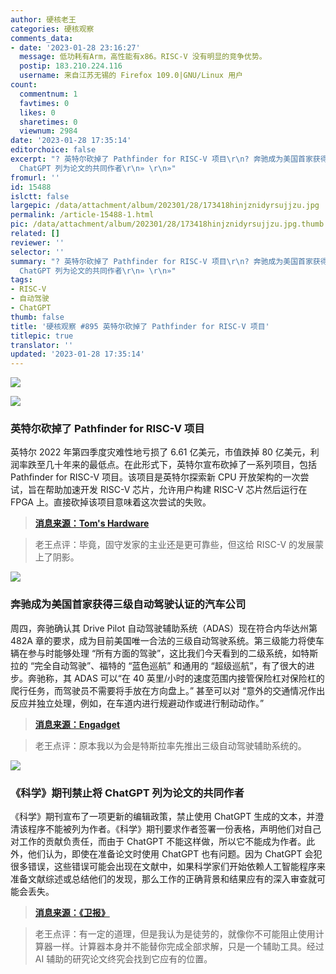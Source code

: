 ```yaml
---
author: 硬核老王
categories: 硬核观察
comments_data:
- date: '2023-01-28 23:16:27'
  message: 低功耗有Arm，高性能有x86。RISC-V 没有明显的竞争优势。
  postip: 183.210.224.116
  username: 来自江苏无锡的 Firefox 109.0|GNU/Linux 用户
count:
  commentnum: 1
  favtimes: 0
  likes: 0
  sharetimes: 0
  viewnum: 2984
date: '2023-01-28 17:35:14'
editorchoice: false
excerpt: "? 英特尔砍掉了 Pathfinder for RISC-V 项目\r\n? 奔驰成为美国首家获得三级自动驾驶认证的汽车公司\r\n? 《科学》期刊禁止将
  ChatGPT 列为论文的共同作者\r\n» \r\n»"
fromurl: ''
id: 15488
islctt: false
largepic: /data/attachment/album/202301/28/173418hinjznidyrsujjzu.jpg
permalink: /article-15488-1.html
pic: /data/attachment/album/202301/28/173418hinjznidyrsujjzu.jpg.thumb.jpg
related: []
reviewer: ''
selector: ''
summary: "? 英特尔砍掉了 Pathfinder for RISC-V 项目\r\n? 奔驰成为美国首家获得三级自动驾驶认证的汽车公司\r\n? 《科学》期刊禁止将
  ChatGPT 列为论文的共同作者\r\n» \r\n»"
tags:
- RISC-V
- 自动驾驶
- ChatGPT
thumb: false
title: '硬核观察 #895 英特尔砍掉了 Pathfinder for RISC-V 项目'
titlepic: true
translator: ''
updated: '2023-01-28 17:35:14'
---
```


![](/data/attachment/album/202301/28/173418hinjznidyrsujjzu.jpg)


![](/data/attachment/album/202301/28/173407fzva0yfjmoir0wui.jpg)


### 英特尔砍掉了 Pathfinder for RISC-V 项目


英特尔 2022 年第四季度灾难性地亏损了 6.61 亿美元，市值跌掉 80 亿美元，利润率跌至几十年来的最低点。在此形式下，英特尔宣布砍掉了一系列项目，包括 Pathfinder for RISC-V 项目。该项目是英特尔探索新 CPU 开放架构的一次尝试，旨在帮助加速开发 RISC-V 芯片，允许用户构建 RISC-V 芯片然后运行在 FPGA 上。直接砍掉该项目意味着这次尝试的失败。



> 
> **[消息来源：Tom's Hardware](https://www.tomshardware.com/news/intel-sunsets-network-switch-biz-kills-risc-v-pathfinder-program)**
> 
> 
> 



> 
> 老王点评：毕竟，固守发家的主业还是更可靠些，但这给 RISC-V 的发展蒙上了阴影。
> 
> 
> 


![](/data/attachment/album/202301/28/173433nos7llzh3mk77ygy.jpg)


### 奔驰成为美国首家获得三级自动驾驶认证的汽车公司


周四，奔驰确认其 Drive Pilot 自动驾驶辅助系统（ADAS）现在符合内华达州第 482A 章的要求，成为目前美国唯一合法的三级自动驾驶系统。第三级能力将使车辆在参与时能够处理 “所有方面的驾驶”，这比我们今天看到的二级系统，如特斯拉的 “完全自动驾驶”、福特的 “蓝色巡航” 和通用的 “超级巡航”，有了很大的进步。奔驰称，其 ADAS 可以“在 40 英里/小时的速度范围内接管保险杠对保险杠的爬行任务，而驾驶员不需要将手放在方向盘上。” 甚至可以对 “意外的交通情况作出反应并独立处理，例如，在车道内进行规避动作或进行制动动作。”



> 
> **[消息来源：Engadget](https://www.engadget.com/mercedes-first-certified-level-3-autonomy-car-company-us-201021118.html)**
> 
> 
> 



> 
> 老王点评：原本我以为会是特斯拉率先推出三级自动驾驶辅助系统的。
> 
> 
> 


![](/data/attachment/album/202301/28/173449o6nk34f4k1gvnbbh.jpg)


### 《科学》期刊禁止将 ChatGPT 列为论文的共同作者


《科学》期刊宣布了一项更新的编辑政策，禁止使用 ChatGPT 生成的文本，并澄清该程序不能被列为作者。《科学》期刊要求作者签署一份表格，声明他们对自己对工作的贡献负责任，而由于 ChatGPT 不能这样做，所以它不能成为作者。此外，他们认为，即使在准备论文时使用 ChatGPT 也有问题。因为 ChatGPT 会犯很多错误，这些错误可能会出现在文献中，如果科学家们开始依赖人工智能程序来准备文献综述或总结他们的发现，那么工作的正确背景和结果应有的深入审查就可能会丢失。



> 
> **[消息来源：《卫报》](https://www.theguardian.com/science/2023/jan/26/science-journals-ban-listing-of-chatgpt-as-co-author-on-papers)**
> 
> 
> 



> 
> 老王点评：有一定的道理，但是我认为是徒劳的，就像你不可能阻止使用计算器一样。计算器本身并不能替你完成全部求解，只是一个辅助工具。经过 AI 辅助的研究论文终究会找到它应有的位置。
> 
> 
>